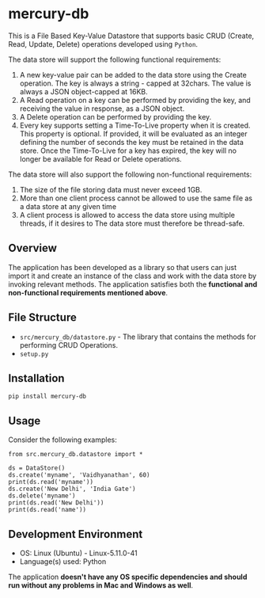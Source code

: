 # mercury-db

This is a File Based Key-Value Datastore that supports basic CRUD (Create, Read, Update, Delete) operations developed using `Python`.

The data store will support the following functional requirements:

1. A new key-value pair can be added to the data store using the Create operation. The key is always a string - capped at 32chars. The value is always a JSON object-capped at
   16KB.
1. A Read operation on a key can be performed by providing the key, and receiving the
   value in response, as a JSON object.
1. A Delete operation can be performed by providing the key.
1. Every key supports setting a Time-To-Live property when it is created. This property is optional. If provided, it will be evaluated as an integer defining the number of seconds the key must be retained in the data store. Once the Time-To-Live for a key has expired, the key will no longer be available for Read or Delete operations.

The data store will also support the following non-functional requirements:

1. The size of the file storing data must never exceed 1GB.
1. More than one client process cannot be allowed to use the same file as a data store at any given time
1. A client process is allowed to access the data store using multiple threads, if it desires to The data store must therefore be thread-safe.


## Overview

The application has been developed as a library so that users can just import it and create an instance of the class and work with the data store by invoking relevant methods. The application satisfies both the **functional and non-functional requirements mentioned above**.

## File Structure

- `src/mercury_db/datastore.py` - The library that contains the methods for performing CRUD Operations.
- `setup.py` 

## Installation

```
pip install mercury-db
```

## Usage

Consider the following examples:

```
from src.mercury_db.datastore import *

ds = DataStore()
ds.create('myname', 'Vaidhyanathan', 60)
print(ds.read('myname'))
ds.create('New Delhi', 'India Gate')
ds.delete('myname')
print(ds.read('New Delhi'))
print(ds.read('name'))

```

## Development Environment

- OS: Linux (Ubuntu) - Linux-5.11.0-41
- Language(s) used: Python

The application **doesn't have any OS specific dependencies and should run without any problems in Mac and Windows as well**.

